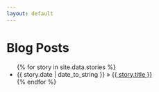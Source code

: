```yaml
---
layout: default
---
```


<div id="home">
  <h1>Blog Posts</h1>
  <ul class="stories">
    {% for story in site.data.stories %}
      <li><span>{{ story.date | date_to_string }}</span> &raquo; <a href="{{ story.link }}">{{ story.title }}</a></li>
    {% endfor %}
  </ul>
</div>
